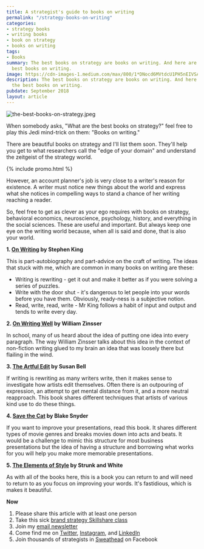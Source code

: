 ```yaml
---
title: A strategist's guide to books on writing
permalink: "/strategy-books-on-writing"
categories:
- strategy books
- writing books
- book on strategy
- books on writing
tags:
- Books
summary: The best books on strategy are books on writing. And here are some of the
  best books on writing.
image: https://cdn-images-1.medium.com/max/800/1*DNocd6MVtdcU1PH5nEIVSA.jpeg
description: The best books on strategy are books on writing. And here are some of
  the best books on writing.
pubdate: September 2018
layout: article
---
```


![the-best-books-on-strategy.jpeg](/uploads/the-best-books-on-strategy.jpeg)

When somebody asks, "What are the best books on strategy?" feel free to play this Jedi mind-trick on them: "Books on writing."

There are beautiful books on strategy and I'll list them soon. They'll help you get to what researchers call the "edge of your domain" and understand the zeitgeist of the strategy world.

{% include promo.html %}

However, an account planner's job is very close to a writer's reason for existence. A writer must notice new things about the world and express what she notices in compelling ways to stand a chance of her writing reaching a reader.

So, feel free to get as clever as your ego requires with books on strategy, behavioral economics, neuroscience, psychology, history, and everything in the social sciences. These are useful and important. But always keep one eye on the writing world because, when all is said and done, that is also your world.

**1. [On Writing](https://www.amazon.com/Writing-10th-Anniversary-Memoir-Craft/dp/1439156816) by Stephen King**

This is part-autobiography and part-advice on the craft of writing. The ideas that stuck with me, which are common in many books on writing are these:
* Writing is rewriting - get it out and make it better as if you were solving a series of puzzles.
* Write with the door shut - it's dangerous to let people into your words before you have them. Obviously, ready-ness is a subjective notion.
* Read, write, read, write - Mr King follows a habit of input and output and tends to write every day.

**2. [On Writing Well](https://www.amazon.com/Writing-Well-Classic-Guide-Nonfiction/dp/0060891548/ref=pd_lpo_sbs_14_t_0?_encoding=UTF8&psc=1&refRID=ZH7B1NSTDQ02JNDGPJD1) by William Zinsser**

In school, many of us heard about the idea of putting one idea into every paragraph. The way William Zinsser talks about this idea in the context of non-fiction writing glued to my brain an idea that was loosely there but flailing in the wind.

**3. [The Artful Edit](https://www.amazon.com/Artful-Edit-Practice-Editing-Yourself/dp/0393332179/ref=sr_1_1?s=books&ie=UTF8&qid=1538081560&sr=1-1&keywords=The\+Artful\+Edit) by Susan Bell**

If writing is rewriting as many writers write, then it makes sense to investigate how artists edit themselves. Often there is an outpouring of expression, an attempt to get mental distance from it, and a more neutral reapproach. This book shares different techniques that artists of various kind use to do these things.

**4. [Save the Cat](https://www.amazon.com/Save-Cat-Blake-Snyder-ebook/dp/B00340ESIS/ref=sr_1_1?s=books&ie=UTF8&qid=1538081656&sr=1-1&keywords=Save\+the\+Cat\+by\+Blake\+Snyder) by Blake Snyder**

If you want to improve your presentations, read this book. It shares different types of movie genres and breaks movies down into acts and beats. It would be a challenge to mimic this structure for most business presentations but the idea of having a structure and borrowing what works for you will help you make more memorable presentations.

**5. [The Elements of Style](https://www.amazon.com/Elements-Style-Fourth-William-Strunk/dp/020530902X/ref=sr_1_4?s=books&ie=UTF8&qid=1538081759&sr=1-4&keywords=The\+Elements\+of\+Style) by Strunk and White**

As with all of the books here, this is a book you can return to and will need to return to as you focus on improving your words. It's fastidious, which is makes it beautiful.

**Now**

1. Please share this article with at least one person
2. Take this sick [brand strategy Skillshare class](http://skl.sh/markpollard)
3. Join my [email newsletter](https://markpollard.us1.list-manage.com/subscribe?u=dfb4c80f84a49d4cfc0d34490&id=c66948a2fc)
4. Come find me on [Twitter](http://www.twitter.com/markpollard), [Instagram](http://www.instagram.com/markpollard), and [LinkedIn](https://www.linkedin.com/in/markpollardstrategist/)
5. Join thousands of strategists in [Sweathead](http://www.sweathead.co) on Facebook